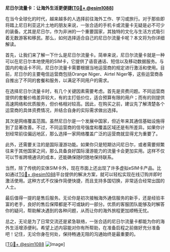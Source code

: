 **尼日尔流量卡：让海外生活更便捷[[TG💪+ @esim1088](https://t.me/s/esim1088)]**

在当今全球化的时代，越来越多的人选择前往海外工作、学习或旅行。对于那些即将踏上尼日利亚这片土地的朋友来说，一张合适的手机卡或流量卡无疑是必不可少的装备。尤其是尼日尔，作为非洲的一个重要国家，其独特的文化与生活方式吸引着无数游客和移民。那么，如何选择适合自己的尼日尔流量卡呢？本文将为你详细解读。

首先，让我们来了解一下什么是尼日尔流量卡。简单来说，尼日尔流量卡就是一种可以在尼日尔本地使用的SIM卡，它提供了语音通话、短信以及移动数据服务。与国内的电话卡不同，尼日尔流量卡需要根据当地运营商的规定进行激活和使用。目前，尼日尔的主要电信运营商包括Orange Niger、Airtel Niger等，这些运营商各自推出了不同的套餐和服务，以满足不同用户的需求。

在选择尼日尔流量卡时，有几个关键因素需要考虑。首先是资费问题。不同运营商提供的套餐价格差异较大，有的主打低价位，适合预算有限的用户；而有的则提供高速网络和优质服务，但价格相对较高。因此，在购买之前，建议先了解清楚各个运营商的具体资费情况，并结合自身的实际需求做出选择。

其次是网络覆盖范围。虽然尼日尔是一个发展中国家，但近年来其通信基础设施得到了显著改善。不过，不同运营商的信号强度和覆盖区域还是有所差异。如果你计划经常前往偏远地区，那么选择一家网络覆盖广泛的运营商就显得尤为重要了。

此外，还需要关注的是国际漫游功能。如果你只是短期访问尼日尔，或者需要频繁往来于其他国家之间，那么具备良好国际漫游能力的流量卡会更加实用。这样不仅可以节省跨境通讯的成本，还能确保随时随地保持联系。

当然，除了传统的实体SIM卡外，现在市面上还出现了许多虚拟eSIM卡产品。比如通过[TG💪+ @esim1088](https://t.me/s/esim1088)平台提供的解决方案，就可以轻松实现在线订购并即时激活使用。这种方式不仅操作简便快捷，而且支持多国切换，非常适合经常出国的人士。

最后值得一提的是售后服务。无论你是初次接触海外通信服务的新手，还是经验丰富的老手，良好的售后保障都是不可或缺的一部分。优质的客服团队能够及时解答你的疑问，帮助解决遇到的各种问题，从而让你的海外旅程更加顺畅无忧。

总之，无论是为了日常交流还是紧急联络，一张合适的尼日尔流量卡都能为你的海外生活增添便利。希望上述内容能对你有所帮助，在准备启程之前做好充分准备吧！记住，无论你身在何处，保持畅通无阻的沟通始终是最重要的。

[[TG💪+ @esim1088](https://t.me/s/esim1088) ![Image](https://i.postimg.cc/4NQfJmqS/Snipaste-2025-05-13-00-14-12.png)]